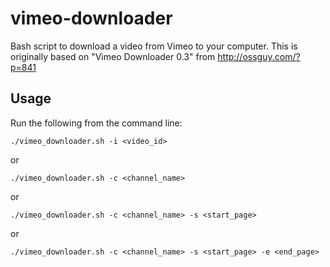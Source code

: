 vimeo-downloader
================

Bash script to download a video from Vimeo to your computer.  This is originally based on "Vimeo Downloader 0.3" from http://ossguy.com/?p=841

Usage
-----

Run the following from the command line:

    ./vimeo_downloader.sh -i <video_id>

or

    ./vimeo_downloader.sh -c <channel_name>

or

    ./vimeo_downloader.sh -c <channel_name> -s <start_page>

or

    ./vimeo_downloader.sh -c <channel_name> -s <start_page> -e <end_page>